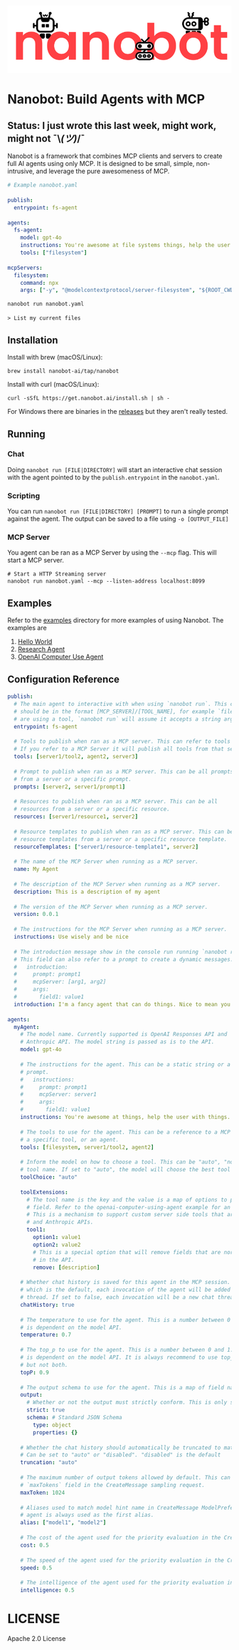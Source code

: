 ![Nanobot Logo](./docs/header.svg)

# Nanobot: Build Agents with MCP

## Status: I just wrote this last week, might work, might not ¯\\_(ツ)_/¯

Nanobot is a framework that combines MCP clients and servers to create full AI agents using
only MCP. It is designed to be small, simple, non-intrusive, and leverage the pure awesomeness
of MCP.

```yaml
# Example nanobot.yaml

publish:
  entrypoint: fs-agent

agents:
  fs-agent:
    model: gpt-4o
    instructions: You're awesome at file systems things, help the user with files... and things.
    tools: ["filesystem"]

mcpServers:
  filesystem:
    command: npx
    args: ["-y", "@modelcontextprotocol/server-filesystem", "${ROOT_CWD}"]
```

```shell
nanobot run nanobot.yaml

> List my current files
```

## Installation

Install with brew (macOS/Linux):

```shell
brew install nanobot-ai/tap/nanobot
```

Install with curl (macOS/Linux):
```shell
curl -sSfL https://get.nanobot.ai/install.sh | sh -
```

For Windows there are binaries in the [releases](https://github.com/nanobot-ai/nanobot/releases) but they aren't really tested.


## Running

### Chat

Doing `nanobot run [FILE|DIRECTORY]` will start an interactive chat session with the agent pointed to
by the `publish.entrypoint` in the `nanobot.yaml`.

### Scripting

You can run `nanobot run [FILE|DIRECTORY] [PROMPT]` to run a single prompt against the agent. The output can be
saved to a file using `-o [OUTPUT_FILE]`

### MCP Server

You agent can be ran as a MCP Server by using the `--mcp` flag. This will start a MCP server.
```shell
# Start a HTTP Streaming server
nanobot run nanobot.yaml --mcp --listen-address localhost:8099
```

## Examples

Refer to the [examples](./examples) directory for more examples of using Nanobot. The examples are
1. [Hello World](./examples/hello-world)
1. [Research Agent](examples/research-bot)
1. [OpenAI Computer Use Agent](examples/openai-computer-using-agent)

## Configuration Reference

```yaml
publish:
  # The main agent to interactive with when using `nanobot run`. This can also be a tool and
  # should be in the format [MCP_SERVER]/[TOOL_NAME], for example `filesystem/ls`. If your
  # are using a tool, `nanobot run` will assume it accepts a string argument named "prompt"
  entrypoint: fs-agent
  
  # Tools to publish when ran as a MCP server. This can refer to tools or agents.
  # If you refer to a MCP Server it will publish all tools from that server.
  tools: [server1/tool2, agent2, server3]
  
  # Prompt to publish when ran as a MCP server. This can be all prompts
  # from a server or a specific prompt.
  prompts: [server2, server1/prompt1]
  
  # Resources to publish when ran as a MCP server. This can be all
  # resources from a server or a specific resource.
  resources: [server1/resource1, server2]
  
  # Resource templates to publish when ran as a MCP server. This can be all
  # resource templates from a server or a specific resource template.
  resourceTemplates: ["server1/resource-template1", server2]
  
  # The name of the MCP Server when running as a MCP server.
  name: My Agent
  
  # The description of the MCP Server when running as a MCP server.
  description: This is a description of my agent
  
  # The version of the MCP Server when running as a MCP server.
  version: 0.0.1
  
  # The instructions for the MCP Server when running as a MCP server.
  instructions: Use wisely and be nice
  
  # The introduction message show in the console run running `nanobot run`
  # This field can also refer to a prompt to create a dynamic messages.
  #   introduction:
  #     prompt: prompt1
  #     mcpServer: [arg1, arg2]
  #     args:
  #       field1: value1
  introduction: I'm a fancy agent that can do things. Nice to mean you
  
agents:
  myAgent:
    # The model name. Currently supported is OpenAI Responses API and
    # Anthropic API. The model string is passed as is to the API.
    model: gpt-4o
    
    # The instructions for the agent. This can be a static string or a dynamic
    # prompt.
    #   instructions:
    #     prompt: prompt1
    #     mcpServer: server1
    #     args:
    #       field1: value1
    instructions: You're awesome at things, help the user with things.
    
    # The tools to use for the agent. This can be a reference to a MCP Server,
    # a specific tool, or an agent.
    tools: [filesystem, server1/tool2, agent2]
    
    # Inform the model on how to choose a tool. This can be "auto", "none", or a specific
    # tool name. If set to "auto", the model will choose the best tool for the task.
    toolChoice: "auto"
    
    toolExtensions:
      # The tool name is the key and the value is a map of options to pass as in the tool API
      # field. Refer to the openai-computer-using-agent example for an example of using this.
      # This is a mechanism to support custom server side tools that are offered in the OpenAI
      # and Anthropic APIs.
      tool1:
        option1: value1
        option2: value2
        # This is a special option that will remove fields that are normal sent in the tool object
        # in the API.
        remove: [description]

    # Whether chat history is saved for this agent in the MCP session. If set to true,
    # which is the default, each invocation of the agent will be added to the same chat
    # thread. If set to false, each invocation will be a new chat thread.
    chatHistory: true
    
    # The temperature to use for the agent. This is a number between 0 and 1. The default
    # is dependent on the model API.
    temperature: 0.7
    
    # The top_p to use for the agent. This is a number between 0 and 1. The default
    # is dependent on the model API. It is always recommend to use top_p or temperature
    # but not both.
    topP: 0.9
    
    # The output schema to use for the agent. This is a map of field names to types.
    output:
      # Whether or not the output must strictly conform. This is only supported in OpenAI API
      strict: true
      schema: # Standard JSON Schema
        type: object
        properties: {}
    
    # Whether the chat history should automatically be truncated to match the context size.
    # Can be set to "auto" or "disabled". "disabled" is the default
    truncation: "auto"
    
    # The maximum number of output tokens allowed by default. This can be overridden by the
    # `maxTokens` field in the CreateMessage sampling request.
    maxToken: 1024
    
    # Aliases used to match model hint name in CreateMessage ModelPreferences. The name of the
    # agent is always used as the first alias.
    alias: ["model1", "model2"]
    
    # The cost of the agent used for the priority evaluation in the CreateMessage ModelPreferences.
    cost: 0.5
    
    # The speed of the agent used for the priority evaluation in the CreateMessage ModelPreferences.
    speed: 0.5
    
    # The intelligence of the agent used for the priority evaluation in the CreateMessage ModelPreferences.
    intelligence: 0.5
```

# LICENSE

Apache 2.0 License
